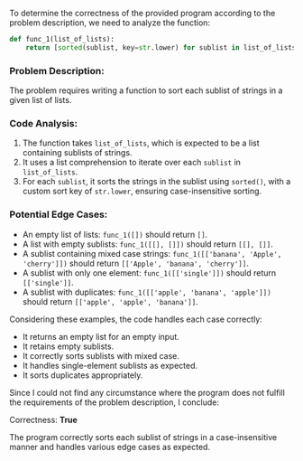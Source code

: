 To determine the correctness of the provided program according to the problem description, we need to analyze the function:

```python
def func_1(list_of_lists):
    return [sorted(sublist, key=str.lower) for sublist in list_of_lists]
```

### Problem Description:
The problem requires writing a function to sort each sublist of strings in a given list of lists.

### Code Analysis:
1. The function takes `list_of_lists`, which is expected to be a list containing sublists of strings.
2. It uses a list comprehension to iterate over each `sublist` in `list_of_lists`.
3. For each `sublist`, it sorts the strings in the sublist using `sorted()`, with a custom sort key of `str.lower`, ensuring case-insensitive sorting.

### Potential Edge Cases:
- An empty list of lists: `func_1([])` should return `[]`.
- A list with empty sublists: `func_1([[], []])` should return `[[], []]`.
- A sublist containing mixed case strings: `func_1([['banana', 'Apple', 'cherry']])` should return `[['Apple', 'banana', 'cherry']]`.
- A sublist with only one element: `func_1([['single']])` should return `[['single']]`.
- A sublist with duplicates: `func_1([['apple', 'banana', 'apple']])` should return `[['apple', 'apple', 'banana']]`.

Considering these examples, the code handles each case correctly:
- It returns an empty list for an empty input.
- It retains empty sublists.
- It correctly sorts sublists with mixed case.
- It handles single-element sublists as expected.
- It sorts duplicates appropriately.

Since I could not find any circumstance where the program does not fulfill the requirements of the problem description, I conclude:

Correctness: **True** 

The program correctly sorts each sublist of strings in a case-insensitive manner and handles various edge cases as expected.